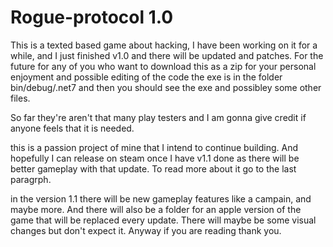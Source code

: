 # Rogue-protocol 1.0

This is a texted based game about hacking, I have been working on it for a while, and I just finished v1.0 and there will be updated and patches. For the future for any of you who want to download this as a zip for your personal enjoyment and possible editing of the code the exe is in the folder bin/debug/.net7 and then you should see the exe and possibley some other files.

So far they're aren't that many play testers and I am gonna give credit if anyone feels that it is needed.

this is a passion project of mine that I intend to continue building. And hopefully I can release on steam once I have v1.1 done as there will be better gameplay with that update. To read more about it go to the last paragrph.

in the version 1.1 there will be new gameplay features like a campain, and maybe more. And there will also be a folder for an apple version of the game that will be replaced every update. There will maybe be some visual changes but don't expect it. Anyway if you are reading thank you.
